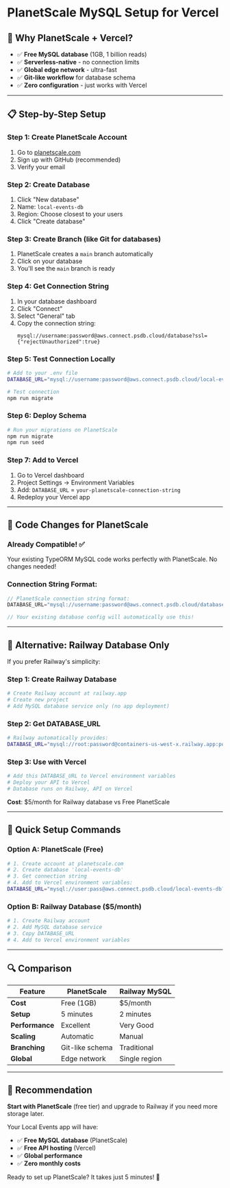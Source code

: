 # PlanetScale MySQL Setup for Vercel

## 🌟 Why PlanetScale + Vercel?
- ✅ **Free MySQL database** (1GB, 1 billion reads)
- ✅ **Serverless-native** - no connection limits
- ✅ **Global edge network** - ultra-fast
- ✅ **Git-like workflow** for database schema
- ✅ **Zero configuration** - just works with Vercel

---

## 📋 Step-by-Step Setup

### Step 1: Create PlanetScale Account
1. Go to [planetscale.com](https://planetscale.com)
2. Sign up with GitHub (recommended)
3. Verify your email

### Step 2: Create Database
1. Click "New database"
2. Name: `local-events-db`
3. Region: Choose closest to your users
4. Click "Create database"

### Step 3: Create Branch (like Git for databases)
1. PlanetScale creates a `main` branch automatically
2. Click on your database
3. You'll see the `main` branch is ready

### Step 4: Get Connection String
1. In your database dashboard
2. Click "Connect"
3. Select "General" tab
4. Copy the connection string:
   ```
   mysql://username:password@aws.connect.psdb.cloud/database?ssl={"rejectUnauthorized":true}
   ```

### Step 5: Test Connection Locally
```bash
# Add to your .env file
DATABASE_URL="mysql://username:password@aws.connect.psdb.cloud/local-events-db?ssl={\"rejectUnauthorized\":true}"

# Test connection
npm run migrate
```

### Step 6: Deploy Schema
```bash
# Run your migrations on PlanetScale
npm run migrate
npm run seed
```

### Step 7: Add to Vercel
1. Go to Vercel dashboard
2. Project Settings → Environment Variables
3. Add: `DATABASE_URL` = `your-planetscale-connection-string`
4. Redeploy your Vercel app

---

## 🔧 Code Changes for PlanetScale

### Already Compatible! ✅
Your existing TypeORM MySQL code works perfectly with PlanetScale. No changes needed!

### Connection String Format:
```javascript
// PlanetScale connection string format:
DATABASE_URL="mysql://username:password@aws.connect.psdb.cloud/database?ssl={\"rejectUnauthorized\":true}"

// Your existing database config will automatically use this!
```

---

## 🎯 Alternative: Railway Database Only

If you prefer Railway's simplicity:

### Step 1: Create Railway Database
```bash
# Create Railway account at railway.app
# Create new project
# Add MySQL database service only (no app deployment)
```

### Step 2: Get DATABASE_URL
```bash
# Railway automatically provides:
DATABASE_URL="mysql://root:password@containers-us-west-x.railway.app:port/railway"
```

### Step 3: Use with Vercel
```bash
# Add this DATABASE_URL to Vercel environment variables
# Deploy your API to Vercel
# Database runs on Railway, API on Vercel
```

**Cost**: $5/month for Railway database vs Free PlanetScale

---

## 🚀 Quick Setup Commands

### Option A: PlanetScale (Free)
```bash
# 1. Create account at planetscale.com
# 2. Create database 'local-events-db'
# 3. Get connection string
# 4. Add to Vercel environment variables:
DATABASE_URL="mysql://user:pass@aws.connect.psdb.cloud/local-events-db?ssl={\"rejectUnauthorized\":true}"
```

### Option B: Railway Database ($5/month)
```bash
# 1. Create Railway account
# 2. Add MySQL database service
# 3. Copy DATABASE_URL
# 4. Add to Vercel environment variables
```

---

## 🔍 Comparison

| Feature | PlanetScale | Railway MySQL |
|---------|-------------|---------------|
| **Cost** | Free (1GB) | $5/month |
| **Setup** | 5 minutes | 2 minutes |
| **Performance** | Excellent | Very Good |
| **Scaling** | Automatic | Manual |
| **Branching** | Git-like schema | Traditional |
| **Global** | Edge network | Single region |

---

## 🎉 Recommendation

**Start with PlanetScale** (free tier) and upgrade to Railway if you need more storage later.

Your Local Events app will have:
- ✅ **Free MySQL database** (PlanetScale)
- ✅ **Free API hosting** (Vercel)
- ✅ **Global performance**
- ✅ **Zero monthly costs**

Ready to set up PlanetScale? It takes just 5 minutes! 🚀